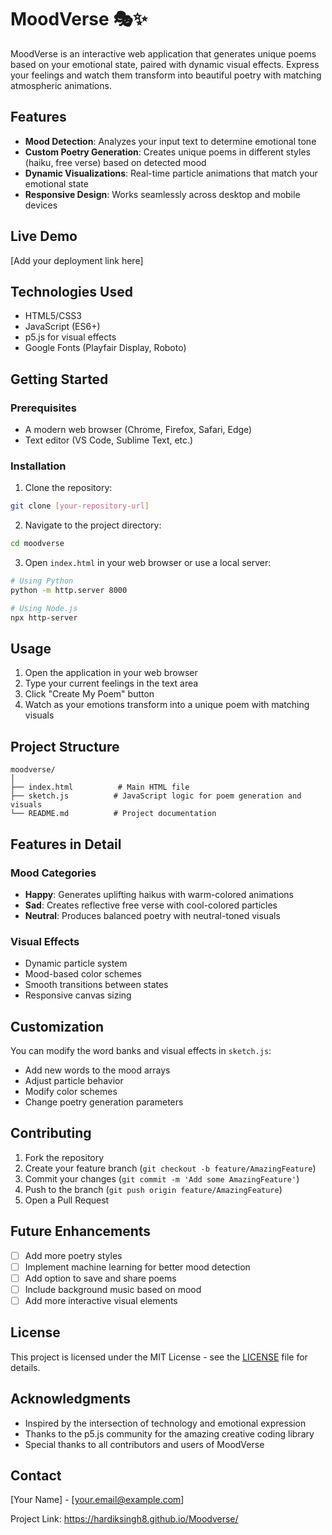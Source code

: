 # MoodVerse 🎭✨

MoodVerse is an interactive web application that generates unique poems based on your emotional state, paired with dynamic visual effects. Express your feelings and watch them transform into beautiful poetry with matching atmospheric animations.

## Features

- **Mood Detection**: Analyzes your input text to determine emotional tone
- **Custom Poetry Generation**: Creates unique poems in different styles (haiku, free verse) based on detected mood
- **Dynamic Visualizations**: Real-time particle animations that match your emotional state
- **Responsive Design**: Works seamlessly across desktop and mobile devices

## Live Demo

[Add your deployment link here]

## Technologies Used

- HTML5/CSS3
- JavaScript (ES6+)
- p5.js for visual effects
- Google Fonts (Playfair Display, Roboto)

## Getting Started

### Prerequisites

- A modern web browser (Chrome, Firefox, Safari, Edge)
- Text editor (VS Code, Sublime Text, etc.)

### Installation

1. Clone the repository:
```bash
git clone [your-repository-url]
```

2. Navigate to the project directory:
```bash
cd moodverse
```

3. Open `index.html` in your web browser or use a local server:
```bash
# Using Python
python -m http.server 8000

# Using Node.js
npx http-server
```

## Usage

1. Open the application in your web browser
2. Type your current feelings in the text area
3. Click "Create My Poem" button
4. Watch as your emotions transform into a unique poem with matching visuals

## Project Structure

```
moodverse/
│
├── index.html          # Main HTML file
├── sketch.js          # JavaScript logic for poem generation and visuals
└── README.md          # Project documentation
```

## Features in Detail

### Mood Categories

- **Happy**: Generates uplifting haikus with warm-colored animations
- **Sad**: Creates reflective free verse with cool-colored particles
- **Neutral**: Produces balanced poetry with neutral-toned visuals

### Visual Effects

- Dynamic particle system
- Mood-based color schemes
- Smooth transitions between states
- Responsive canvas sizing

## Customization

You can modify the word banks and visual effects in `sketch.js`:

- Add new words to the mood arrays
- Adjust particle behavior
- Modify color schemes
- Change poetry generation parameters

## Contributing

1. Fork the repository
2. Create your feature branch (`git checkout -b feature/AmazingFeature`)
3. Commit your changes (`git commit -m 'Add some AmazingFeature'`)
4. Push to the branch (`git push origin feature/AmazingFeature`)
5. Open a Pull Request

## Future Enhancements

- [ ] Add more poetry styles
- [ ] Implement machine learning for better mood detection
- [ ] Add option to save and share poems
- [ ] Include background music based on mood
- [ ] Add more interactive visual elements

## License

This project is licensed under the MIT License - see the [LICENSE](LICENSE) file for details.

## Acknowledgments

- Inspired by the intersection of technology and emotional expression
- Thanks to the p5.js community for the amazing creative coding library
- Special thanks to all contributors and users of MoodVerse

## Contact

[Your Name] - [your.email@example.com]

Project Link: https://hardiksingh8.github.io/Moodverse/
